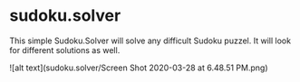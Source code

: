 # sudoku.solver
This simple Sudoku.Solver will solve any difficult Sudoku puzzel. It will look for different solutions as well.


![alt text](sudoku.solver/Screen Shot 2020-03-28 at 6.48.51 PM.png)

